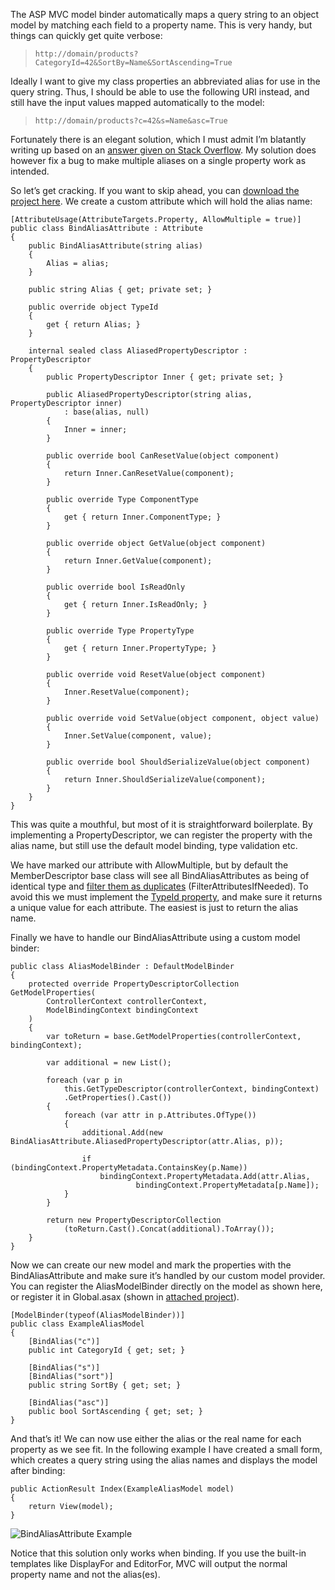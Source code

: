 The ASP MVC model binder automatically maps a query string to an object model by matching each field to a property name. This is very handy, but things can quickly get quite verbose:

> `http://domain/products?CategoryId=42&SortBy=Name&SortAscending=True`

Ideally I want to give my class properties an abbreviated alias for use in the query string. Thus, I should be able to use the following URI instead, and still have the input values mapped automatically to the model:

> `http://domain/products?c=42&s=Name&asc=True`

Fortunately there is an elegant solution, which I must admit I’m blatantly writing up based on an [answer given on Stack Overflow](http://stackoverflow.com/questions/4316301/asp-net-mvc-2-bind-a-models-property-to-a-different-named-value#answer-4316327). My solution does however fix a bug to make multiple aliases on a single property work as intended.

<!-- more-->

So let’s get cracking. If you want to skip ahead, you can [download the project here](/images/blog/bind-a-model-property-to-a-different-named-query-string-field/QueryStringAlias.zip). We create a custom attribute which will hold the alias name:

    [AttributeUsage(AttributeTargets.Property, AllowMultiple = true)]
    public class BindAliasAttribute : Attribute
    {
        public BindAliasAttribute(string alias)
        {
            Alias = alias;
        }

        public string Alias { get; private set; }

        public override object TypeId
        {
            get { return Alias; }
        }

        internal sealed class AliasedPropertyDescriptor : PropertyDescriptor
        {
            public PropertyDescriptor Inner { get; private set; }

            public AliasedPropertyDescriptor(string alias, PropertyDescriptor inner)
                : base(alias, null)
            {
                Inner = inner;
            }

            public override bool CanResetValue(object component)
            {
                return Inner.CanResetValue(component);
            }

            public override Type ComponentType
            {
                get { return Inner.ComponentType; }
            }

            public override object GetValue(object component)
            {
                return Inner.GetValue(component);
            }

            public override bool IsReadOnly
            {
                get { return Inner.IsReadOnly; }
            }

            public override Type PropertyType
            {
                get { return Inner.PropertyType; }
            }

            public override void ResetValue(object component)
            {
                Inner.ResetValue(component);
            }

            public override void SetValue(object component, object value)
            {
                Inner.SetValue(component, value);
            }

            public override bool ShouldSerializeValue(object component)
            {
                return Inner.ShouldSerializeValue(component);
            }
        }
    }

This was quite a mouthful, but most of it is straightforward boilerplate. By implementing a PropertyDescriptor, we can register the property with the alias name, but still use the default model binding, type validation etc.

We have marked our attribute with AllowMultiple, but by default the MemberDescriptor base class will see all BindAliasAttributes as being of identical type and [filter them as duplicates](http://social.msdn.microsoft.com/Forums/en-US/winforms/thread/e6bb4146-eb1a-4c1b-a5b1-f3528d8a7864/) (FilterAttributesIfNeeded). To avoid this we must implement the [TypeId property](http://msdn.microsoft.com/en-us/library/system.attribute.typeid.aspx), and make sure it returns a unique value for each attribute. The easiest is just to return the alias name.

Finally we have to handle our BindAliasAttribute using a custom model binder:

    public class AliasModelBinder : DefaultModelBinder
    {
        protected override PropertyDescriptorCollection GetModelProperties(
            ControllerContext controllerContext,
            ModelBindingContext bindingContext
        )
        {
            var toReturn = base.GetModelProperties(controllerContext, bindingContext);

            var additional = new List();

            foreach (var p in
                this.GetTypeDescriptor(controllerContext, bindingContext)
                .GetProperties().Cast())
            {
                foreach (var attr in p.Attributes.OfType())
                {
                    additional.Add(new BindAliasAttribute.AliasedPropertyDescriptor(attr.Alias, p));

                    if (bindingContext.PropertyMetadata.ContainsKey(p.Name))
                        bindingContext.PropertyMetadata.Add(attr.Alias,
                                bindingContext.PropertyMetadata[p.Name]);
                }
            }

            return new PropertyDescriptorCollection
                (toReturn.Cast().Concat(additional).ToArray());
        }
    }

Now we can create our new model and mark the properties with the BindAliasAttribute and make sure it’s handled by our custom model provider. You can register the AliasModelBinder directly on the model as shown here, or register it in Global.asax (shown in [attached project](/images/blog/bind-a-model-property-to-a-different-named-query-string-field/QueryStringAlias.zip)).

    [ModelBinder(typeof(AliasModelBinder))]
    public class ExampleAliasModel
    {
        [BindAlias("c")]
        public int CategoryId { get; set; }

        [BindAlias("s")]
        [BindAlias("sort")]
        public string SortBy { get; set; }

        [BindAlias("asc")]
        public bool SortAscending { get; set; }
    }

And that’s it! We can now use either the alias or the real name for each property as we see fit. In the following example I have created a small form, which creates a query string using the alias names and displays the model after binding:

    public ActionResult Index(ExampleAliasModel model)
    {
        return View(model);
    }

![BindAliasAttribute Example](/images/blog/bind-a-model-property-to-a-different-named-query-string-field/BindAliasAttribute-Example.png)

Notice that this solution only works when binding. If you use the built-in templates like DisplayFor and EditorFor, MVC will output the normal property name and not the alias(es).
